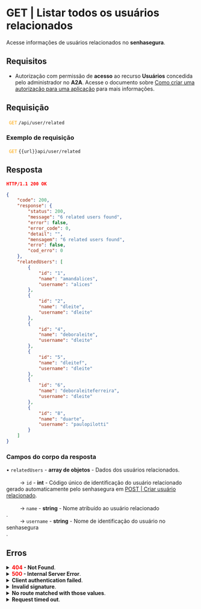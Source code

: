 # GET | Listar todos os usuários relacionados

Acesse informações de usuários relacionados no **senhasegura**.

## Requisitos
* Autorização com permissão de **acesso** ao recurso **Usuários** concedida pelo administrador no **A2A**. 
Acesse o documento sobre [Como criar uma autorização para uma aplicação](/v3-33/docs/pt/a2a-how-to-create-an-authorization-for-an-application) para mais informações.


## Requisição


 <code><span style="color:orange"> GET</code></span> `/api/user/related`


### Exemplo de requisição

<code><span style="color:orange"> GET</code></span> `{{url}}api/user/related`  
  
  
  ## Resposta 

 ```json
HTTP/1.1 200 OK 
```
```json
{
    "code": 200,
    "response": {
        "status": 200,
        "message": "6 related users found",
        "error": false,
        "error_code": 0,
        "detail": "",
        "mensagem": "6 related users found",
        "erro": false,
        "cod_erro": 0
    },
    "relatedUsers": [
        {
            "id": "1",
            "name": "amandalices",
            "username": "alices"
        },
        {
            "id": "2",
            "name": "dleite",
            "username": "dleite"
        },
        {
            "id": "4",
            "name": "deboraleite",
            "username": "dleite"
        },
        {
            "id": "5",
            "name": "dleitef",
            "username": "dleite"
        },
        {
            "id": "6",
            "name": "deboraleiteferreira",
            "username": "dleite"
        },
        {
            "id": "8",
            "name": "duarte",
            "username": "paulopilotti"
        }
    ]
}
```
 
 ### Campos do corpo da resposta

    
<summary>&#8226; <code>relatedUsers</code> - <b>array de objetos</b> - Dados dos usuários relacionados.</summary>

<br>
<summary>&nbsp;&emsp;&emsp;&nbsp;→ <code>id</code> - <b>int</b> - Código único de identificação do usuário relacionado gerado automaticamente pelo senhasegura em <a href = "/v3-33/docs/pt/api-post-create-related-user">POST | Criar usuário relacionado</a>.</summary>
    
<br>
<summary>&nbsp;&emsp;&emsp;&nbsp;→ <code>name</code> - <b>string</b> -  Nome atribuído ao usuário relacionado</summary>.

<br>
<summary>&nbsp;&emsp;&emsp;&nbsp;→ <code>username</code> - <b>string</b> - Nome de identificação do usuário no senhasegura</summary>.

<br>



 ## Erros
 
 
<details>
<summary><b><span style="color:red">404</span> - Not Found</b>.</summary>

***
<b>Mensagem: "Resource sub not found"</b><br>

<p><b>Possível causa</b>: a URL ou o recurso solicitado não está correto.<br>
        
<b>Solução</b>: verifique a URL e garanta que todos os parâmetros estão corretos.</p>

* * *
    
</details>




<details>
    <summary><b><span style="color:red">500</span> - Internal Server Error</b>.</summary>

***
    
<b>Mensagem: "Unexpected error."</b><br>

<p><b>Possível causa</b>: o erro está no servidor senhasegura.<br>
        
<b>Solução</b>: contate o time de suporte para mais informações.</p>
    
 ***
<b>Mensagem: "You are not authorized to access this resource."</b>
<p><b>Possível causa</b>: você não possui autorização para acessar esse recurso.<br>
        
<b>Solução</b>: solicite ao administrador que revise sua permissão de acesso aos recursos do <b>Usuário</b> no <b>A2A</b>.</p>

* * *
</details>
     


<details>
<summary><b>Client authentication failed</b>.</summary>

*** 
   
<b>Mensagem: "Client authentication failed."</b>
    
<p><b>Possível causa</b>: falha na autenticação da sua aplicação com o servidor senhasegura.<br>
        
<b>Solução</b>: verifique os parâmetros de autenticação como <code>Access Token URL</code>, <code>Client ID</code> e <code>Client secret</code> e solicite um novo token de acesso.</p>
</details>
     
   

<details>
<summary><b>Invalid signature</b>.</summary>

*** 
    
<b>Mensagem: "Invalid signature"</b>
    
<p><b>Possível causa</b>: falha no reconhecimento da URL da aplicação cliente.
        
<b>Solução</b>: verifique a URL da aplicação cliente e envie a requisição novamente.</p>
* * *
</details>
     


<details>
    <summary><b>No route matched with those values</b>.</summary>
    
***   
    
<b>Mensagem: "No route matched with those values."</b>
   <p><b>Possível causa</b>: ausência do header de autorização na requisição de API.<br>
        
  <b>Solução</b>: solicite um novo token de acesso.</p>
* * *
</details>
 

<details>
    <summary><b> Request timed out</b>.</summary>
    
***
    
<b>Mensagem: "Request timed out."</b>
<p><b>Possível causa</b>: o tempo da requisição se esgotou. <br>
        
<b>Solução</b>: verifique a conectividade entre a origem da requisição e o servidor senhasegura.</p>
</details> 
     
